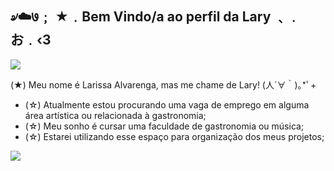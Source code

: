 ## ৶☁️७﹔ ★﹒Bem Vindo/a ao perfil da Lary ﹑﹒お﹒‹3

![](https://images-wixmp-ed30a86b8c4ca887773594c2.wixmp.com/f/98ead744-a515-4ae5-acdd-bd3f8581a3d7/dgrriix-618b2aba-2a75-469d-84fc-48d241852a51.gif?token=eyJ0eXAiOiJKV1QiLCJhbGciOiJIUzI1NiJ9.eyJzdWIiOiJ1cm46YXBwOjdlMGQxODg5ODIyNjQzNzNhNWYwZDQxNWVhMGQyNmUwIiwiaXNzIjoidXJuOmFwcDo3ZTBkMTg4OTgyMjY0MzczYTVmMGQ0MTVlYTBkMjZlMCIsIm9iaiI6W1t7InBhdGgiOiJcL2ZcLzk4ZWFkNzQ0LWE1MTUtNGFlNS1hY2RkLWJkM2Y4NTgxYTNkN1wvZGdycmlpeC02MThiMmFiYS0yYTc1LTQ2OWQtODRmYy00OGQyNDE4NTJhNTEuZ2lmIn1dXSwiYXVkIjpbInVybjpzZXJ2aWNlOmZpbGUuZG93bmxvYWQiXX0.TbyYi4snUqvG8QFD278zBXJDme4og7786A7AeQMMu-M)

(★) Meu nome é Larissa Alvarenga, mas me chame de Lary! (⁠人⁠⁠´⁠∀⁠｀⁠)⁠｡⁠*ﾟ⁠+
- (☆) Atualmente estou procurando uma vaga de emprego em alguma área artística ou relacionada à gastronomia;
- (☆) Meu sonho é cursar uma faculdade de gastronomia ou música;
- (☆) Estarei utilizando esse espaço para organização dos meus projetos;

![](https://media.tenor.com/CUiPSjhjBTYAAAAi/moon-divider.gif)

<!--
**laryalvarenga/laryalvarenga** is a ✨ _special_ ✨ repository because its `README.md` (this file) appears on your GitHub profile.

Here are some ideas to get you started:

- 🔭 I’m currently working on ...
- 🌱 I’m currently learning ...
- 👯 I’m looking to collaborate on ...
- 🤔 I’m looking for help with ...
- 💬 Ask me about ...
- 📫 How to reach me: ...
- 😄 Pronouns: ...
- ⚡ Fun fact: ...
-->
